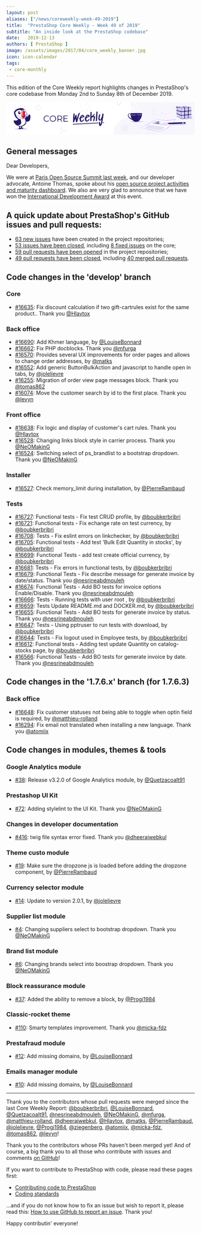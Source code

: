 ```yaml
---
layout: post
aliases: ["/news/coreweekly-week-49-2019"]
title:  "PrestaShop Core Weekly - Week 49 of 2019"
subtitle: "An inside look at the PrestaShop codebase"
date:   2019-12-13
authors: [ PrestaShop ]
image: /assets/images/2017/04/core_weekly_banner.jpg
icon: icon-calendar
tags:
 - core-monthly
---
```


This edition of the Core Weekly report highlights changes in PrestaShop's core codebase from Monday 2nd to Sunday 8th of December 2019.

![Core Weekly banner](/assets/images/2018/12/banner-core-weekly.jpg)

## General messages

Dear Developers,

We were at [Paris Open Source Summit last week](https://www.opensourcesummit.paris/), and our developer advocate, Antoine Thomas, spoke about his [open source project activities and maturity dashboard](https://github.com/PrestaShop/open-source/tree/master/templates). We also are very glad to announce that we have won the [International Development Award](https://lesacteursdulibre.com/portfolio/prix-developpement-international/) at this event.


## A quick update about PrestaShop's GitHub issues and pull requests:

- [63 new issues](https://github.com/search?q=org%3APrestaShop+is%3Apublic++-repo%3Aprestashop%2Fprestashop.github.io++is%3Aissue+created%3A2019-12-02..2019-12-08) have been created in the project repositories;
- [53 issues have been closed](https://github.com/search?q=org%3APrestaShop+is%3Apublic++-repo%3Aprestashop%2Fprestashop.github.io++is%3Aissue+closed%3A2019-12-02..2019-12-08), including [8 fixed issues](https://github.com/search?q=org%3APrestaShop+is%3Apublic++-repo%3Aprestashop%2Fprestashop.github.io++is%3Aissue+label%3Afixed+closed%3A2019-12-02..2019-12-08) on the core;
- [59 pull requests have been opened](https://github.com/search?q=org%3APrestaShop+is%3Apublic++-repo%3Aprestashop%2Fprestashop.github.io++is%3Apr+created%3A2019-12-02..2019-12-08) in the project repositories;
- [49 pull requests have been closed](https://github.com/search?q=org%3APrestaShop+is%3Apublic++-repo%3Aprestashop%2Fprestashop.github.io++is%3Apr+closed%3A2019-12-02..2019-12-08), including [40 merged pull requests](https://github.com/search?q=org%3APrestaShop+is%3Apublic++-repo%3Aprestashop%2Fprestashop.github.io++is%3Apr+merged%3A2019-12-02..2019-12-08).
        

## Code changes in the 'develop' branch


### Core
* [#16635](https://github.com/PrestaShop/PrestaShop/pull/16635): Fix discount calculation if two gift-cartrules exist for the same product.. Thank you [@Hlavtox](https://github.com/Hlavtox)

### Back office
* [#16690](https://github.com/PrestaShop/PrestaShop/pull/16690): Add Khmer language, by [@LouiseBonnard](https://github.com/LouiseBonnard)
* [#16662](https://github.com/PrestaShop/PrestaShop/pull/16662): Fix PHP docblocks. Thank you [@mfurga](https://github.com/mfurga)
* [#16570](https://github.com/PrestaShop/PrestaShop/pull/16570): Provides several UX improvements for order pages and allows to change order addresses, by [@matks](https://github.com/matks)
* [#16552](https://github.com/PrestaShop/PrestaShop/pull/16552): Add generic ButtonBulkAction and javascript to handle open in tabs, by [@jolelievre](https://github.com/jolelievre)
* [#16255](https://github.com/PrestaShop/PrestaShop/pull/16255): Migration of order view page messages block. Thank you [@tomas862](https://github.com/tomas862)
* [#16074](https://github.com/PrestaShop/PrestaShop/pull/16074): Move the customer search by id to the first place. Thank you [@levyn](https://github.com/levyn)


### Front office
* [#16638](https://github.com/PrestaShop/PrestaShop/pull/16638): Fix logic and display of customer's cart rules. Thank you [@Hlavtox](https://github.com/Hlavtox)
* [#16528](https://github.com/PrestaShop/PrestaShop/pull/16528): Changing links block style in carrier process. Thank you [@NeOMakinG](https://github.com/NeOMakinG)
* [#16524](https://github.com/PrestaShop/PrestaShop/pull/16524): Switching select of ps_brandlist to a bootstrap dropdown. Thank you [@NeOMakinG](https://github.com/NeOMakinG)


### Installer
* [#16527](https://github.com/PrestaShop/PrestaShop/pull/16527): Check memory_limit during installation, by [@PierreRambaud](https://github.com/PierreRambaud)


### Tests
* [#16727](https://github.com/PrestaShop/PrestaShop/pull/16727): Functional tests - Fix test CRUD profile, by [@boubkerbribri](https://github.com/boubkerbribri)
* [#16721](https://github.com/PrestaShop/PrestaShop/pull/16721): Functional tests - Fix echange rate on test currency, by [@boubkerbribri](https://github.com/boubkerbribri)
* [#16708](https://github.com/PrestaShop/PrestaShop/pull/16708): Tests - Fix eslint errors on linkchecker, by [@boubkerbribri](https://github.com/boubkerbribri)
* [#16705](https://github.com/PrestaShop/PrestaShop/pull/16705): Functional tests - Add test 'Bulk Edit Quantity in stocks', by [@boubkerbribri](https://github.com/boubkerbribri)
* [#16699](https://github.com/PrestaShop/PrestaShop/pull/16699): Functional Tests - add test create official currency, by [@boubkerbribri](https://github.com/boubkerbribri)
* [#16681](https://github.com/PrestaShop/PrestaShop/pull/16681): Tests - Fix errors in functional tests, by [@boubkerbribri](https://github.com/boubkerbribri)
* [#16679](https://github.com/PrestaShop/PrestaShop/pull/16679): Functional Tests - Fix describe message for generate invoice by date/status. Thank you [@nesrineabdmouleh](https://github.com/nesrineabdmouleh)
* [#16674](https://github.com/PrestaShop/PrestaShop/pull/16674): Functional Tests - Add BO tests for invoice options Enable/Disable. Thank you [@nesrineabdmouleh](https://github.com/nesrineabdmouleh)
* [#16666](https://github.com/PrestaShop/PrestaShop/pull/16666): Tests - Running tests with user root , by [@boubkerbribri](https://github.com/boubkerbribri)
* [#16659](https://github.com/PrestaShop/PrestaShop/pull/16659): Tests Update README.md and DOCKER.md, by [@boubkerbribri](https://github.com/boubkerbribri)
* [#16655](https://github.com/PrestaShop/PrestaShop/pull/16655): Functional Tests - Add BO tests for generate invoice by status. Thank you [@nesrineabdmouleh](https://github.com/nesrineabdmouleh)
* [#16647](https://github.com/PrestaShop/PrestaShop/pull/16647): Tests - Using pptruser to run tests with download, by [@boubkerbribri](https://github.com/boubkerbribri)
* [#16644](https://github.com/PrestaShop/PrestaShop/pull/16644): Tests - Fix logout used in Employee tests, by [@boubkerbribri](https://github.com/boubkerbribri)
* [#16612](https://github.com/PrestaShop/PrestaShop/pull/16612): Functional tests - Adding test update Quantity on catalog-stocks page, by [@boubkerbribri](https://github.com/boubkerbribri)
* [#16566](https://github.com/PrestaShop/PrestaShop/pull/16566): Functional Tests - Add BO tests for generate invoice by date. Thank you [@nesrineabdmouleh](https://github.com/nesrineabdmouleh)


## Code changes in the '1.7.6.x' branch (for 1.7.6.3)


### Back office
* [#16648](https://github.com/PrestaShop/PrestaShop/pull/16648): Fix customer statuses not being able to toggle when optin field is required, by [@matthieu-rolland](https://github.com/matthieu-rolland)
* [#16294](https://github.com/PrestaShop/PrestaShop/pull/16294): Fix email not translated when installing a new language. Thank you [@atomiix](https://github.com/atomiix)


## Code changes in modules, themes & tools


### Google Analytics module
* [#38](https://github.com/PrestaShop/ps_googleanalytics/pull/38): Release v3.2.0 of Google Analytics module, by [@Quetzacoalt91](https://github.com/Quetzacoalt91)


### Prestashop UI Kit
* [#72](https://github.com/PrestaShop/prestashop-ui-kit/pull/72): Adding stylelint to the UI Kit. Thank you [@NeOMakinG](https://github.com/NeOMakinG)


### Changes in developer documentation
* [#416](https://github.com/PrestaShop/docs/pull/416): twig file syntax error fixed. Thank you [@dheerajwebkul](https://github.com/dheerajwebkul)


### Theme custo module
* [#19](https://github.com/PrestaShop/ps_themecusto/pull/19): Make sure the dropzone js is loaded before adding the dropzone component, by [@PierreRambaud](https://github.com/PierreRambaud)


### Currency selector module
* [#14](https://github.com/PrestaShop/ps_currencyselector/pull/14): Update to version 2.0.1, by [@jolelievre](https://github.com/jolelievre)


### Supplier list module
* [#4](https://github.com/PrestaShop/ps_supplierlist/pull/4): Changing suppliers select to bootstrap dropdown. Thank you [@NeOMakinG](https://github.com/NeOMakinG)


### Brand list module
* [#6](https://github.com/PrestaShop/ps_brandlist/pull/6): Changing brands select into boostrap dropdown. Thank you [@NeOMakinG](https://github.com/NeOMakinG)


### Block reassurance module
* [#37](https://github.com/PrestaShop/blockreassurance/pull/37): Added the ability to remove a block, by [@Progi1984](https://github.com/Progi1984)


### Classic-rocket theme
* [#110](https://github.com/PrestaShop/classic-rocket/pull/110): Smarty templates improvement. Thank you [@micka-fdz](https://github.com/micka-fdz)


### Prestafraud module
* [#12](https://github.com/PrestaShop/prestafraud/pull/12): Add missing domains, by [@LouiseBonnard](https://github.com/LouiseBonnard)


### Emails manager module
* [#10](https://github.com/PrestaShop/ps_emailsmanager/pull/10): Add missing domains, by [@LouiseBonnard](https://github.com/LouiseBonnard)


<hr />

Thank you to the contributors whose pull requests were merged since the last Core Weekly Report: [@boubkerbribri](https://github.com/boubkerbribri), [@LouiseBonnard](https://github.com/LouiseBonnard), [@Quetzacoalt91](https://github.com/Quetzacoalt91), [@nesrineabdmouleh](https://github.com/nesrineabdmouleh), [@NeOMakinG](https://github.com/NeOMakinG), [@mfurga](https://github.com/mfurga), [@matthieu-rolland](https://github.com/matthieu-rolland), [@dheerajwebkul](https://github.com/dheerajwebkul), [@Hlavtox](https://github.com/Hlavtox), [@matks](https://github.com/matks), [@PierreRambaud](https://github.com/PierreRambaud), [@jolelievre](https://github.com/jolelievre), [@Progi1984](https://github.com/Progi1984), [@ziegenberg](https://github.com/ziegenberg), [@atomiix](https://github.com/atomiix), [@micka-fdz](https://github.com/micka-fdz), [@tomas862](https://github.com/tomas862), [@levyn](https://github.com/levyn)!

Thank you to the contributors whose PRs haven't been merged yet! And of course, a big thank you to all those who contribute with issues and comments [on GitHub](https://github.com/PrestaShop/PrestaShop)!

If you want to contribute to PrestaShop with code, please read these pages first:

 * [Contributing code to PrestaShop](https://devdocs.prestashop.com/1.7/contribute/contribution-guidelines/)
 * [Coding standards](https://devdocs.prestashop.com/1.7/development/coding-standards/)

...and if you do not know how to fix an issue but wish to report it, please read this: [How to use GitHub to report an issue](https://devdocs.prestashop.com/1.7/contribute/contribute-reporting-issues/). Thank you!

Happy contributin' everyone!



